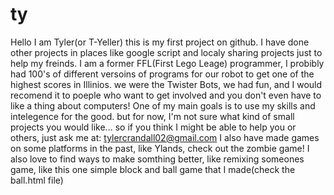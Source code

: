 # ty
Hello I am Tyler(or T-Yeller) this is my first project on github.
I have done other projects in places like google script and localy sharing projects just to help my freinds.
I am a former FFL(First Lego Leage) programmer, I probibly had 100's of different versoins of programs for our robot to get one of the highest scores in Illinios.
we were the Twister Bots, we had fun, and I would recomend it to poeple who want to get involved and you don't even have to like a thing about computers!
One of my main goals is to use my skills and intelegence for the good.
but for now, I'm not sure what kind of small projects you would like...
so if you think I might be able to help you or others, just ask me at: tylercrandall02@gmail.com
I also have made games on some platforms in the past, like Ylands, check out the zombie game!
I also love to find ways to make somthing better, like remixing someones game, like this one simple block and ball game that I made(check the ball.html file)
